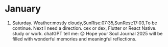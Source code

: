 # January

1. Saturday. Weather:mostly cloudy,SunRise:07:35,SunRest:17:03,To be continue. Next I need a direction. cex or dex, Flutter or React Native. study or work. chatGPT tell me: 😊 Hope your Soul Journal 2025 will be filled with wonderful memories and meaningful reflections.